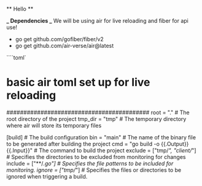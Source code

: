 ** Hello **

**_ Dependencies _**
We will be using air for live reloading and fiber for api use!

-   go get github.com/gofiber/fiber/v2
-   go get github.com/air-verse/air@latest

````toml`

# basic air toml set up for live reloading

##########################################
root = "." # The root directory of the project
tmp_dir = "tmp" # The temporary directory where air will store its temporary files

[build] # The build configuration
bin = "main" # The name of the binary file to be generated after building the project
cmd = "go build -o {{.Output}} {{.Input}}" # The command to build the project
exclude = ["tmp/*", "client/*"] # Specifies the directories to be excluded from monitoring for changes
include = ["**/*.go"] # Specifies the file patterns to be included for monitoring.
ignore = ["tmp/*"] # Specifies the files or directories to be ignored when triggering a build.

```


```
